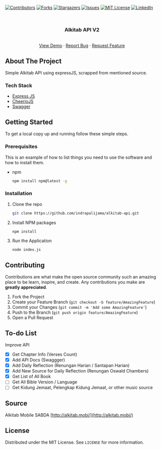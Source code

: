 [![Contributors][contributors-shield]][contributors-url]
[![Forks][forks-shield]][forks-url]
[![Stargazers][stars-shield]][stars-url]
[![Issues][issues-shield]][issues-url]
[![MIT License][license-shield]][license-url]
[![LinkedIn][linkedin-shield]][linkedin-url]

<br />
<p align="center">
  <h3 align="center">Alkitab API V2</h3>
  <p align="center">
    <br />
    <a href="https://fulk-bible.vercel.app">View Demo</a>
    ·
    <a href="https://github.com/indrapalijama/alkitab-api-v2/issues">Report Bug</a>
    ·
    <a href="https://github.com/indrapalijama/alkitab-api-v2/issues">Request Feature</a>
  </p>
</p>

<!-- ABOUT THE PROJECT -->

## About The Project

Simple Alkitab API using expressJS, scrapped from mentioned source.

### Tech Stack

- [Express JS](https://github.com/expressjs/express)
- [CheerioJS](https://cheerio.js.org)
- [Swagger](https://swagger.io)

<!-- GETTING STARTED -->

## Getting Started

To get a local copy up and running follow these simple steps.

### Prerequisites

This is an example of how to list things you need to use the software and how to install them.

- npm
  ```sh
  npm install npm@latest -g
  ```

### Installation

1. Clone the repo
   ```sh
   git clone https://github.com/indrapalijama/alkitab-api.git
   ```
2. Install NPM packages
   ```sh
   npm install
   ```
3. Run the Application
   ```sh
   node index.js
   ```

<!-- CONTRIBUTING -->

## Contributing

Contributions are what make the open source community such an amazing place to be learn, inspire, and create. Any contributions you make are **greatly appreciated**.

1. Fork the Project
2. Create your Feature Branch (`git checkout -b feature/AmazingFeature`)
3. Commit your Changes (`git commit -m 'Add some AmazingFeature'`)
4. Push to the Branch (`git push origin feature/AmazingFeature`)
5. Open a Pull Request

<!-- TO-DO List -->

## To-do List

Improve API

- [x] Get Chapter Info (Verses Count)
- [x] Add API Docs (Swaggger)
- [x] Add Daily Reflection (Renungan Harian / Santapan Harian)
- [x] Add New Source for Daily Reflection (Renungan Oswald Chambers)
- [x] Get List of All Book
- [ ] Get All Bible Version / Language
- [ ] Get Kidung Jemaat, Pelengkap Kidung Jemaat, or other music source

<!-- SOURCE -->

## Source

Alkitab Mobile SABDA [http://alkitab.mobi/](http://alkitab.mobi/)

<!-- LICENSE -->

## License

Distributed under the MIT License. See `LICENSE` for more information.

<!-- MARKDOWN LINKS & IMAGES -->
<!-- https://www.markdownguide.org/basic-syntax/#reference-style-links -->

[contributors-shield]: https://img.shields.io/github/contributors/indrapalijama/mobile-news-platform.svg?style=for-the-badge
[contributors-url]: https://github.com/indrapalijama/alkitab-api-v2/graphs/contributors
[forks-shield]: https://img.shields.io/github/forks/indrapalijama/mobile-news-platform.svg?style=for-the-badge
[forks-url]: https://github.com/indrapalijama/alkitab-api-v2/network/members
[stars-shield]: https://img.shields.io/github/stars/indrapalijama/mobile-news-platform.svg?style=for-the-badge
[stars-url]: https://github.com/indrapalijama/alkitab-api-v2/stargazers
[issues-shield]: https://img.shields.io/github/issues/indrapalijama/mobile-news-platform.svg?style=for-the-badge
[issues-url]: https://github.com/indrapalijama/alkitab-api-v2/issues
[license-shield]: https://img.shields.io/github/license/indrapalijama/mobile-news-platform.svg?style=for-the-badge
[license-url]: https://github.com/indrapalijama/alkitab-api/blob/master/LICENSE.txt
[linkedin-shield]: https://img.shields.io/badge/-LinkedIn-black.svg?style=for-the-badge&logo=linkedin&colorB=555
[linkedin-url]: https://linkedin.com/in/indrapalijama
